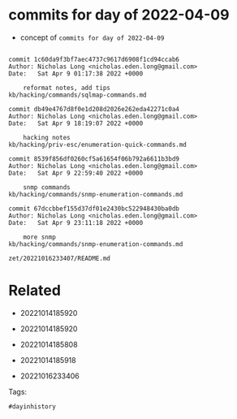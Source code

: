 # commits for day of 2022-04-09

- concept of `commits for day of 2022-04-09`

```

commit 1c60da9f3bf7aec4737c9617d6908f1cd94ccab6
Author: Nicholas Long <nicholas.eden.long@gmail.com>
Date:   Sat Apr 9 01:17:38 2022 +0000

    reformat notes, add tips
kb/hacking/commands/sqlmap-commands.md

commit db49e4767d8f0e1d208d2026e262eda42271c0a4
Author: Nicholas Long <nicholas.eden.long@gmail.com>
Date:   Sat Apr 9 18:19:07 2022 +0000

    hacking notes
kb/hacking/priv-esc/enumeration-quick-commands.md

commit 8539f856df0260cf5a61654f06b792a6611b3bd9
Author: Nicholas Long <nicholas.eden.long@gmail.com>
Date:   Sat Apr 9 22:59:40 2022 +0000

    snmp commands
kb/hacking/commands/snmp-enumeration-commands.md

commit 67dccbbef155d37df01e2430bc522948430ba0db
Author: Nicholas Long <nicholas.eden.long@gmail.com>
Date:   Sat Apr 9 23:11:18 2022 +0000

    more snmp
kb/hacking/commands/snmp-enumeration-commands.md
```

` zet/20221016233407/README.md `

# Related

- 20221014185920

- 20221014185920

- 20221014185808

- 20221014185918

- 20221016233406

Tags:

    #dayinhistory
